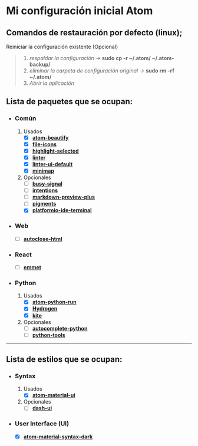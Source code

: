# Mi configuración inicial Atom

## Comandos de restauración por defecto (linux);

Reiniciar la configuración existente (Opcional)
> 1. _respaldar la configuración ->_ **sudo cp -r ~/.atom/ ~/.atom-backup/**
> 2. _eliminar la carpeta de configuración original ->_  **sudo rm -rf ~/.atom/**
> 2. _Abrir la aplicación_


## Lista de paquetes que se ocupan:

 - ### **Común**
    1. Usados
        - [x] **[atom-beautify](https://atom.io/packages/atom-beautify "Formatos de codificación multilenguaje")**
        - [x] **[file-icons ](https://atom.io/packages/file-icons "Diseño de visualización de archivos")**
        - [x] **[highlight-selected](https://atom.io/packages/highlight-selected "Identificación de sentencias existentes")**
        - [x] **[linter](https://atom.io/packages/linter "Herramienta de localización de errores de código, bugs, formatos, etc")**
        - [x] **[linter-ui-default](https://atom.io/packages/linter-ui-default "linter-ui-default es extensión para linter ")**
        - [x] **[minimap](https://atom.io/packages/minimap "vista previa de posición de código")**
    2. Opcionales
        - [ ] **[~~busy-signal~~](https://atom.io/packages/busy-signal "Verifica que las api funcionen correctamente")**
        - [ ] **[intentions](https://atom.io/packages/intentions "Autocompletado de sentencias")**
        - [ ] **[markdown-preview-plus](https://atom.io/packages/markdown-preview-plus "preview de archivos de texto plano")**
        - [ ] **[pigments](https://atom.io/packages/pigments "Visualización de colores")**
        - [x] **[platformio-ide-terminal](https://atom.io/packages/platformio-ide-terminal "Terminal para casos especiales")**

- ### **Web**
    - [ ] **[autoclose-html](https://atom.io/packages/autoclose-html "herramienta para etiquetas de html")**

- ### **React**
    - [ ] **[emmet](https://atom.io/packages/busy-signal "Herramienta para creación de etiquetas html")**


- ### **Python**
    1. Usados
        - [x] **[atom-python-run](https://atom.io/packages/atom-python-run "atom-python-run")**
        - [x] **[Hydrogen](https://atom.io/packages/Hydrogen "Visualización de contenido en las variables")**
        - [x] **[kite](https://atom.io/packages/intentions "Autocompletado inteligente de funciones y variables")**
    2. Opcionales
        - [ ] **[autocomplete-python](https://atom.io/packages/autocomplete-python "Autocompletado sencillo y desplazamiento entre archivos")**
        - [ ] **[python-tools](https://atom.io/packages/python-tools "python-tools")**

---

## Lista de estilos que se ocupan:
- ### **Syntax**
    1. Usados
        - [x] **[atom-material-ui](https://atom.io/packages/atom-material-ui "atom-material-ui")**
    2. Opcionales
        - [ ] **[dash-ui](https://atom.io/packages/dash-ui "dash-ui")**
- ### **User Interface (UI)**
    - [x] **[atom-material-syntax-dark](https://atom.io/packages/atom-material-ui "atom-material-syntax-dark")**
